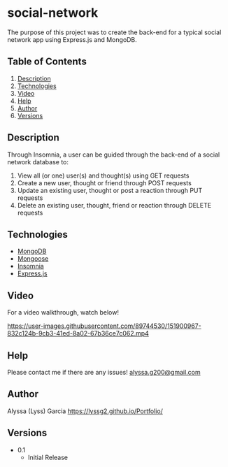 # social-network

The purpose of this project was to create the back-end for a typical social network app using Express.js and MongoDB.

## Table of Contents
  
1. [Description](#Description)
2. [Technologies](#Technologies)
3. [Video](#Video)
4. [Help](#help)
5. [Author](#Author)
6. [Versions](#versions)

## Description

Through Insomnia, a user can be guided through the back-end of a social network database to: 
1. View all (or one) user(s) and thought(s) using GET requests
2. Create a new user, thought or friend through POST requests
3. Update an existing user, thought or post a reaction through PUT requests
5. Delete an existing user, thought, friend or reaction through DELETE requests

## Technologies

- [MongoDB](https://www.mongodb.com/)
- [Mongoose](https://www.npmjs.com/package/mongoose)
- [Insomnia](https://insomnia.rest/)
- [Express.js](https://www.npmjs.com/package/express)


## Video

For a video walkthrough, watch below!



https://user-images.githubusercontent.com/89744530/151900967-832c124b-9cb3-41ed-8a02-67b36ce7c062.mp4



## Help
Please contact me if there are any issues!
alyssa.g200@gmail.com

## Author

Alyssa (Lyss) Garcia
https://lyssg2.github.io/Portfolio/ 

## Versions
* 0.1
    * Initial Release
